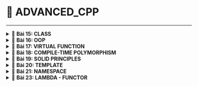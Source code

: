 <a name="top"></a>
# 📖 ADVANCED_CPP
----
<details>
<summary>🔖 <b>Bài 15: CLASS</b></summary>

### 📑 I. Khái niệm:

- Từ khóa `class` được dùng để định nghĩa một lớp, là một cấu trúc dữ liệu do người dùng tự định nghĩa có thể chứa dữ liệu và các hàm thành viên.
- Class là nền tảng của lập trình hướng đối tượng OOP trong C++.
- Định nghĩa Class (class definition hoặc template):
  
```cpp
class class_Name
{
    access_specifier:    // phạm vi truy cập là private, public, protected
    data member;         // những biến thành viên - thuộc tính attribute
    member funtions(){}  // hàm được khai báo bên trong class - phương thức method.
};
```

#### a) Access Specifier:
  - Kiểm soát quyền truy cập vào các thành viên của class.
  - Các cấp độ truy cập:
    - public: các thành viên class có thể truy cập được từ bên ngoài.
    - private: chỉ có thể truy cập trong chính class.
    - protected: truy cập trong class và bởi class con kế thừa.
    - Cấp độ mặc định là private.

> 👉 Ví dụ: Cấp độ truy cập public:
> - truy cập từ ngoài class.
> - truy cập bên trong class.

<details>
<summary>🔖 <b>publicEx.cpp</b></summary>

```cpp
#include <iostream>
using namespace std;

class User
{
    public:

    int a;
    double b;
    char c;

    void create()        // truy cập từ bên trong Class
    {
        User user1;      // user1 là đối tượng (object)

        user1.a = 30;
        user1.b = 20;
        user1.display();
    }

    void display();        // định nghĩa hàm bên trong class
    //{
    //    cout << a << endl;
    //    cout << b << endl;
    //}
};

void User::display()     // định nghĩa hàm bên ngoài class sử dụng toán tử `::`
{
    cout << a << endl;
    cout << b << endl;
}

int main()
{
    User user1, user2;    // user1, user2 là đối tượng (object)

    user1.a = 10;        // truy cập bên ngoài class
    user1.b = 20.6;

    user1.display();
    user1.create();
    return 0;
}
```

</details>

> 👉 Ví dụ: Cấp độ truy cập private:
> - không thể truy cập từ ngoài class, phải truy cập thông qua trung gian ở cấp độ public.
> - truy cập bên trong class.

<details>
<summary>🔖 <b>privateEx.cpp</b></summary>

```cpp
#include <iostream>
#include <string>

using namespace std;

class SinhVien
{
    private:
        string name;
        int age;
        int id;

    public:
        // Tự động +1 khi khởi tạo 1 object.
        SinhVien()
        {
            static int _id = 1;
            id = _id;
            _id++;
        }

        // Hàm kiểm tra xem tên có hợp lệ không
        bool checkName(string str)
        {
            for (int i = 0; i < str.length(); i++)
            {
                char c = str[i];
                if (!((c >= 'A' && c <= 'Z') || (c >= 'a' && c <= 'z') || (c == ' ')))
                {
                    return false;
                }
            }
            return true;
        }

        // Hàm kiểm tra xem tuổi có hợp lệ không
        bool checkAge(int age)
        {
            if (age <= 0) return false;
            return true;
        }

        // Hàm truy cập vào name cấp độ private
        void setName(string newName)
        {
            if (checkName(newName))
            {
                name = newName;
            }
            else
            {
                cout << "Unvalid name !" << endl;
                name = "";
            }
        }

        // Hàm truy cập vào age cấp độ private
        void setAge(int newAge)
        {
            if (checkAge(newAge))
            {
                age = newAge;
            }
            else
            {
                cout << "Unvalid age !" << endl;
                age = 0;
            }
        }

        // Hàm hiển thị
        void display()
        {
            cout << "Tên: " << name << endl;
            cout << "Tuổi: " << age << endl;
            cout << "MSV: " << id << endl;
        }
};

int main()
{
    SinhVien user1, user2;

    // phải truy cập các property ở cấp độ private thông qua hàm setName ở cấp độ public
    user1.setName("A");      
    user1.setAge(1);    
    user1.display();        

    cout << endl;

    user2.setName("B");
    user2.setAge(2);
    user2.display();

    cout << endl;
    
    return 0;
}
```

</details>

> 👉 Ví dụ: Cấp độ truy cập protected:
> - không thể truy cập từ ngoài class, phải truy cập thông qua trung gian ở cấp độ public.
> - truy cập bên trong base class và derived class.

```cpp
#include <iostream>
#include <string>

using namespace std;

class DoiTuong
{
    protected:
        string name;
        int age;
        int id;

        bool checkName(string str)
        {
            for (int i = 0; i < str.length(); i++)
            {
                char c = str[i];
                if (!((c >= 'A' && c <= 'Z') || (c >= 'a' && c <= 'z') || (c == ' ')))
                {
                    return false;
                }
            }
            return true;
        }

        bool checkAge(int age)
        {
            if (age <= 0) return false;
            return true;
        }

    public:
    
        DoiTuong()
        {
            static int _id = 1;
            id = _id;
            _id++;
        }

        void setName(string newName)
        {
            if (checkName(newName))
            {
                name = newName;
            }
            else
            {
                cout << "Unvalid name !" << endl;
                name = "";
            }
        }

        void setAge(int newAge)
        {
            if (checkAge(newAge))
            {
                age = newAge;
            }
            else
            {
                cout << "Unvalid age !" << endl;
                age = 0;
            }
        }

        string getName()
        {
            return name;
        }

        void display()
        {
            cout << "Tên: " << getName() << endl;
            cout << "Tuổi: " << age << endl;
            cout << "MSV: " << id << endl;
        }
};

class SinhVien : public DoiTuong
{
    private:
        string chuyenNganh;
    public:
        void create()
        {
            // Kế thừa được cả method và property cấp độ protected trong DoiTuong
            SinhVien sv1;
            sv1.setAge(6);
            sv1.age;
            sv1.checkAge(6);
        }
};

int main()
{
    SinhVien user1, user2;

    // Kế thừa được những method cấp độ public trong class DoiTuong, không kế thừa được cấp độ protected trong DoiTuong
    user1.setAge(9);
    user1.setName("n");

    return 0;
}
```


#### b) Special Member Functions - Methods:

- Constructor:
  - Là một hàm - method, có 3 dạng:
    - Không tham số.
    - Có tham số.
    - Danh sách khởi tạo (Initialization list).
  - Đặc điểm:
    - Không có kiểu trả về.
    - Trùng tên với class.
    - Dùng để khởi tạo những giá trị cho các biến trong class.
    - Tự động gọi khi khởi tạo một object.
  
> 👉 Ví dụ:
>     - Sử dụng Constructor để khởi tạo cho các biến mà không cần qua các object.

> Constructor không có tham số:

<details>
<summary>🔖 <b>constructor.cpp</b></summary>

```c
#include <iostream>
using namespace std;

class User
{
    public:
        int a;
        double b;
        char c;

        // Constructor
        User() 
        {
            a = 1;
            b = 2.5;
            c = 'A';
        }

        void create()   // hàm
        {
            User user1;

            user1.a = 30;
            user1.b = 20;
            user1.display();
        }

        void display();  // hàm
        // {
        //     cout << a << endl;
        //     cout << b << endl;
        // }
};

void User::display()
{
    cout << a << endl;
    cout << b << endl;
    cout << c << endl;
}

int main()
{
    User user1, user2;

    // user1.a = 10;
    // user1.b = 20.6;

    user1.display();

    return 0;
}
```

> ➡️ Kết quả:
>
> ![image](https://github.com/user-attachments/assets/08f00124-8019-4d29-8359-0ab84d586715)

</details>

> Constructor có tham số:
> - Có 2 loại:
>   - Có giá trị mặc định: khi khởi tạo object không cần thiết truyền giá trị.
 ```cpp
      User(int _a = 1, double _b = 2, char _c = 'd')
       {
            a = _a;
            b = _b;
            c = _c;
       }
 ```
>   - Không có giá trị mặc định: khi khởi tạo object bắt buộc phải truyền giá trị.

<details>
<summary>🔖 <b>constructor.cpp</b></summary>

```cpp
#include <iostream>
using namespace std;

class User
{
    public:
        int a;
        double b;
        char c;

        // Constructor
        User(int _a, double _b, char _c)   // tham số không có giá trị mặc định
        {
            a = _a;
            b = _b;
            c = _c;
        }

        void create()   // hàm
        {
            User user1(2,4,'c');
            user1.display();
        }

        void display();  // hàm
        // {
        //     cout << a << endl;
        //     cout << b << endl;
        // }
};

void User::display()
{
    cout << a << endl;
    cout << b << endl;
    cout << c << endl;
}

int main()
{
    User user1(1, 2, 'a'), user2(3,4,'b');

    user1.display();

    user2.display();

    return 0;
}
```

> ➡️ Kết quả:
>
> ![image](https://github.com/user-attachments/assets/bfd48341-5b1f-4dae-bbc3-949a0198b721)

</details>

> Constructor danh sách khởi tạo:
>  - Liệt kê ra một danh sách các biến và các giá trị sẽ truyền vào cho các biến đó.
>  - Không cần phải gán giá trị cho các biến nữa.
>  - Sử dụng dấu ':' để Compiler biết mình sử dụng danh sách khởi tạo.
>  - Câu lệnh bên trong body sẽ được thực thi sau danh sách khởi tạo.
 ```cpp
      User(int _a = 1, double _b = 2, char _c = 'd')
       : a(_a), b(_b), c(_c){}
 ```

- Destructor:
  - Là một hàm - method, không có tham số.
  - Đặc điểm:
    - Không có kiểu trả về.
    - Trùng tên với class, nhưng có thêm dấu '~' phía trước.
    - Tự động gọi trước khi một object được thu hồi.
    - Dùng để xóa dữ liệu của các biến.
  
> 👉 Ví dụ:
> - Trước khi các object cục bộ trong stack được thu hổi ở hàm main thì destructor sẽ được tự động gọi ra.

<details>
<summary>🔖 <b>destructor.cpp</b></summary>

```cpp
#include <iostream>
using namespace std;

class User
{
    public:
        int a;
        double b;
        char c;

        // Constructor
        User(int _a, double _b, char _c) 
        {
            a = _a;
            b = _b;
            c = _c;
        }

        // Destructor
        ~User() 
        {
            printf("Destructor!\n");
            a = b = 0;
            c = '\n';
            display();
        }

        void display();
        // {
        //     cout << a << endl;
        //     cout << b << endl;
        // }
};

void User::display()
{
    cout << a << endl;
    cout << b << endl;
    cout << c << endl;
}

int main()
{
    User user1(1, 2, 'a'), user2(3,4,'b');

    user1.display();

    user2.display();

    return 0;
}
```

> ➡️ Kết quả:
>
> ![image](https://github.com/user-attachments/assets/1836ffd8-1085-4c2b-b3dc-fac7b77a8304)

</details>

#### c) Từ khóa static trong class:

- Biến static trong class:
  - Khi 1 biến static được khai báo trong class, thì tất cả các object sẽ dùng chung địa chỉ của biến đó.
  - Khai báo trong class và khởi tạo bên ngoài class.
 
<details>
<summary>🔖 <b>staticEx.cpp</b></summary>

```cpp
#include <iostream>
using namespace std;

class User
{
    public:
        static int x;
        static int *d;

};

int User::x = 0;

int* User::d = nullptr;

int main()
{
    User user1, user2;

    user1.x = 100;
    cout << "x: " << user1.x << endl;

    user2.x = 200;
    cout << "x: " << user2.x << endl;

    return 0;
}
```

> ➡️ Kết quả:
>
> ![image](https://github.com/user-attachments/assets/9954845c-74c7-4b53-8913-5750c35cfb2c)

</details>

- Hàm static trong class:
  - Độc lập với các object, không cần thông qua object gọi ra, có thể gọi trực tiếp từ class.
  - Có thể được gọi khi không có object nào tồn tại.
  - Chỉ được sử dụng các biến static.

<details>
<summary>🔖 <b>staticMethod.cpp</b></summary>

```cpp
#include <iostream>
using namespace std;

class User
{
    public:
        int a;
        static int x;

        static void test()
        {
            cout << "static method\n";
            cout << x;                      // chỉ sử dụng được biến static
        }
};

int User::x = 0;


int main()
{
    User user1, user2;

    user1.test;     // gọi qua object

    User::test();   // gọi trực tiếp từ class

    return 0;
}
```

</details>

[🔼 _UP_](#top)

</details>


<details>
<summary>🔖 <b>Bài 16: OOP</b></summary>

### 📑 I. Khái niệm:

#### 1. Tính đóng gói: 

- Tính đóng gói (Encapsulation) là ẩn đi các property khỏi người dùng. Nghĩa là khai báo các property ở quyền truy cập private hoặc protected, không thể truy cập chúng từ các object bên ngoài.

```cpp
class SinhVien
{
    private:
        string name;    // tính đóng gói
        int age;        // tính đóng gói
        int id;         // tính đóng gói
}
```

#### 2. Tính trừu tượng: 

- Tính trừu tượng là ẩn đi các hàm khỏi người dùng. Nghĩa là khai báo các hàm ở quyền truy cập private hoặc protected, không thể truy cập chúng từ các object bên ngoài.

```cpp
class SinhVien
{
    private:
       /* Tính trừu tượng: khai báo, định nghĩa hàm ở cấp private*/
        // Hàm kiểm tra xem tên có hợp lệ không
        bool checkName(string str)
        {
            for (int i = 0; i < str.length(); i++)
            {
                char c = str[i];
                if (!((c >= 'A' && c <= 'Z') || (c >= 'a' && c <= 'z') || (c == ' ')))
                {
                    return false;
                }
            }
            return true;
        }

        // Hàm kiểm tra xem tuổi có hợp lệ không
        bool checkAge(int age)
        {
            if (age <= 0) return false;
            return true;
        }
}
```

- Hàm setter dùng để cài dữ liệu, còn hàm getter dùng để lấy dữ liệu.

```cpp
class SinhVien
{
    private:
        string name;
        int age;
        int id;

    public:
        // Constructor
        SinhVien()
        {
            static int _id = 1;
            id = _id;
            _id++;
        }

        // setter
        void setName(string newName)
        {
            if (checkName(newName))
            {
                name = newName;
            }
            else
            {
                cout << "Unvalid name !" << endl;
                name = "";
            }
        }

        // setter: đặt dữ liệu
        void setAge(int newAge)
        {
            if (checkAge(newAge))
            {
                age = newAge;
            }
            else
            {
                cout << "Unvalid age !" << endl;
                age = 0;
            }
        }

        // getter: lấy dữ liệu
        string getName()
        {
            return name;
        }

        // Hàm hiển thị
        void display()
        {
            cout << "Tên: " << getName << endl;
            cout << "Tuổi: " << age << endl;
            cout << "MSV: " << id << endl;
        }
};
```

#### 3. Tính kế thừa: 

- Một class có thể sử dụng lại những property hay method được khai báo trong những class khác.
- Chỉ có thể kế thừa được những property và method ở cấp độ public, protected trong base class còn private thì không thể kế thừa.
- Cú pháp:
  - `class derivedclass : public baseclass`
  - Đa kế thừa: `class derivedClass : public baseclass1, protected baseclass2, private baseclass3`
- Có 3 kiểu kế thừa:
  - public, private và protected.

- Cách truy cập của các property hay method trong base class:

|Cấp độ truy cập|Base class|Derived class|Thông qua object|
|:---:|:---:|:---:|:---:|
|`public`|✔️|✔️|✔️|
|`protected`|✔️|✔️|❌|
|`private`|✔️|❌|❌|

- Cách chuyển đổi cấp độ truy cập khi kế thừa từ các cấp truy cập của base class:

|Kiểu kế thừa|public|protected|private|
|:---:|:---:|:---:|:---:|
|`public`|giữ nguyên|giữ nguyên|không kế thừa|
|`protected`|protected|protected|không kế thừa|
|`private`|private|private|không kế thừa|

> 👉 Ví dụ: Các trường hợp kế thừa cấp độ public, protected, private.

<details>
<summary>🔖 <b>main.cpp</b></summary>
  
```cpp
#include <iostream>
#include <string>

using namespace std;

class BaseClass
{
    public:
        int a;
    
    protected:
        int b;

    private:
        int c;
};

class publicDerivedClass : public BaseClass
{
    public:
        void testPublic()
        {
            a = 1;          // truy cập được vào cấp public
            b = 2;          // truy cập được vào protected
            // c = 3;       // không thể truy cập vào cấp private của BaseClass
        }

};

class protectedDerivedClass : protected BaseClass
{
    public:
        void testProtected()
        {
            a = 1;          // truy cập được vào cấp public và trở thành protected trong protectedDerivedClass
            b = 2;          // truy cập được vào cấp protected và trở thành protected trong protectedDerivedClass
            // c = 3;       // không thể truy cập vào cấp private của BaseClass
        }

};

class privateDerivedClass : private BaseClass
{
    public:
        void testPrivate()
        {
            a = 1;          // truy cập được vào cấp public và trở thành private trong privateDerivedClass
            b = 2;          // truy cập được vào cấp protected và trở thành private trong privateDerivedClass
            // c = 3;       // không thể truy cập vào cấp private của BaseClass
        }

};

int main()
{
    // Kế thừa public
    publicDerivedClass pb;
    pb.a = 1;                   // a giữ nguyên là public
    //pb.b = 2;                 // b giữ nguyên là protected: không truy cập được từ bên ngoài
    //pb.c = 3;                 // c giữ nguyên là private: không được kế thừa

    // Kế thừa protected
    protectedDerivedClass pt;
    //pt.a = 1;                 // a trở thành protected: không truy cập được từ bên ngoài
    //pb.b = 2;                 // b trở thành protected: không truy cập được từ bên ngoài
    //pb.c = 3;                 // c giữ nguyên là private: không được kế thừa

    // Kế thừa private
    privateDerivedClass pv;
    //pt.a = 1;                 // a trở thành private: không truy cập được từ bên ngoài
    //pb.b = 2;                 // b trở thành private: không truy cập được từ bên ngoài
    //pb.c = 3;                 // c giữ nguyên là private: không được kế thừa
}
```

</details>

> 👉 Ví dụ: Đa kế thừa và diamond problem

<details>
<summary>🔖 <b>main.cpp</b></summary>

```
#include <iostream>
#include <string>

using namespace std;

class A
{
    public:
        A() { cout << "Constructor A\n"; }

        void displayA() { cout << "Day la lop A\n"; } 
};

class B : public A{
    public: 
        B(){ cout << "Constructor A\n"; }

        void displayB() { cout << "Day la lop B\n"; } 
};

class C : public A{
    public: 
        C(){ cout << "Constructor C\n"; }

        void displayC() { cout << "Day la lop C\n"; } 
};

class D : public B, public C{
    public: 
        D(){ cout << "Constructor D\n"; }

        void displayD() { cout << "Day la lop D\n"; } 
};

int main()
{
    D d;

    d.displayB();       // kế thừa hàm displayB từ B
    d.displayC();       // kế thừa hàm displayB từ C
    d.displayD();       // kế thừa hàm displayB từ D
    // d.displayA();    --> diamond problem: có kế thừa A gián tiếp qua B và C nhưng vì có 2 phiên bản của A nên Compiler thông báo lỗi

    d.B::displayA();    // kế thừa hàm displayA gián tiếp thông qua B
    d.C::displayA();    // kế thừa hàm displayA gián tiếp thông qua C

    return 0;
}
```

</details>

#### 4. Tính đa hình:

- Tính đa hình (Polymorphism) có nghĩa là nhiều dạng, và nó xảy ra khi có nhiều class có liên quan với nhau thông qua kế thừa.
- Tính đa hình có thể được chia thành 2 loại chính tương đương với 2 giai đoạn chính của chương trình (Compile-time và Run-time):
  - Đa hình tại thời điểm biên dịch (Compile-time Polymorphism).
  - Đa hình tại thời điểm chạy (Run-time Polymorphism).

- Đa hình tại thời điểm chạy (Run-time Polymorphism):
  - Xảy ra khi trình biên dịch không thể biết trước chính xác hàm nào sẽ được gọi – nó sẽ quyết định khi chương trình chạy, tùy theo đối tượng thực sự.
  - Cách dùng:
    - Kế thừa + hàm ảo (virtual).
    - Gọi qua con trỏ hoặc tham chiếu đến lớp cha.

> 👉 Ví dụ: Đa hình với down-casting và up casting
> - up-casting: luôn luôn an toàn và in đủ thông tin.
> - down-casting: có thể bị lỗi và không in ra đủ thông tin.

<details>
<summary>🔖 <b>main.cpp</b></summary>

```
#include "OOPex3.hpp"

int main()
{
    SinhVien sv1;
    sv1.setAge(20);
    sv1.setName("A");
    sv1.setCN("DTD");
    sv1.display();

    cout << endl;

    HocSinh hs1;
    hs1.setAge(7);
    hs1.setName("B");
    hs1.setLH("2A");
    //hs1.display();

    DoiTuong *dt;

    dt = &sv1;                      
    //dt->display();                // không in ra CN vì sv1 đã được ép kiểu ngầm định về class DoiTuong
    ((SinhVien*)dt)->display();     // down-casting: ép kiểu từ base class xuống derived class

    cout << endl;

    dt = &hs1;          
    dt->display();                  // không in ra LH vì hs1 đã được ép kiểu ngầm định về class DoiTuong

    cout << endl;

    SinhVien *sv = &sv1;
    ((DoiTuong*)sv)->display();     // up-casting: ép kiểu từ derived class lên base class

    DoiTuong dt1;
    dt1.setName("C");
    dt1.setAge(9);
    dt = &dt1;
    ((SinhVien*)dt)->display();     // lỗi: cố truy cập vào Chuyên ngành mặc dù không đủ thông tin


    return 0;
}
```

> ➡️ Kết quả:
>
> ![image](https://github.com/user-attachments/assets/f9372d06-d46f-401b-85c5-e26e23cfb8b7)

</details>

[🔼 _UP_](#top)

</details>

<details>
<summary>🔖 <b>Bài 17: VIRTUAL FUNCTION</b></summary>

### 📑 I. Khái niệm:

- Virtual Function - Hàm ảo là một hàm thành viên được khai báo trong base class đi kèm từ khóa `virtual`.
- Khi một hàm là `virtual`, nó có thể được ghi đè (override) trong base class để cung cấp cách triển khai riêng.
- Khi gọi một hàm ảo thông qua con trỏ hoặc tham chiếu đến derived class, hàm được gọi sẽ được quyết định dựa trên đối tượng thực tế mà con trỏ hoặc tham chiếu mà nó đang trỏ tới mà không dựa vào kiểu của con trỏ.
  
- Pure Virtual Function - Hàm thuần ảo là một hàm ảo không có định nghĩa trong base class, được khai báo với cú pháp = 0 và khiến base class trở thành class trừu tượng, nghĩa là không thể tạo đối tượng từ class này.
  - Abstract Class:
    - Có ít nhất một hàm thuần ảo.
  - Interface:
    - Là lớp từu tượng chỉ chứa hàm thuần ảo và không có dữ liệu thành viên.

> 👉 Ví dụ: Hàm ảo
> - sử dụng từ khóa virtual cho hàm ở base class.
> - hàm được gọi sẽ được quyết định bởi đối tượng mà con trỏ trỏ tới.
> - không cần phải ép kiểu up, down casting.

<details>
<summary>🔖 <b>virtual.hpp</b></summary>

```
#ifndef VIRTUAL_HPP
#define VIRTUAL_HPP


#include <iostream>
#include <string>

using namespace std;

class DoiTuong
{
    protected:
        string name;
        int age;
        int id;

        bool checkName(string str)
        {
            for (int i = 0; i < str.length(); i++)
            {
                char c = str[i];
                if (!((c >= 'A' && c <= 'Z') || (c >= 'a' && c <= 'z') || (c == ' ')))
                {
                    return false;
                }
            }
            return true;
        }

        bool checkAge(int age)
        {
            if (age <= 0) return false;
            return true;
        }

    public:
    
        DoiTuong()
        {
            static int _id = 1;
            id = _id;
            _id++;
        }

        void setName(string newName)
        {
            if (checkName(newName))
            {
                name = newName;
            }
            else
            {
                cout << "Unvalid name !" << endl;
                name = "";
            }
        }

        void setAge(int newAge)
        {
            if (checkAge(newAge))
            {
                age = newAge;
            }
            else
            {
                cout << "Unvalid age !" << endl;
                age = 0;
            }
        }

        string getName()
        {
            return name;
        }

        virtual void display()
        {
            cout << "Tên: " << getName() << endl;
            cout << "Tuổi: " << age << endl;
            cout << "MSV: " << id << endl;
        }
};

class SinhVien : public DoiTuong
{
    private:
        string chuyenNganh;
    public:
        void setCN(string newCN)
        {
            chuyenNganh = newCN;
        }

        string getCN()
        {
            return chuyenNganh;
        }

        void display()      // overload: hàm trùng tên dùng để mở rộng tính năng
        {
            DoiTuong::display();
            cout << "Chuyên ngành: " << getCN() << endl;
        }
};

class HocSinh : public DoiTuong

{
    private:
        string chuyenNganh;
    public:
        void setLH(string newCN)
        {
            chuyenNganh = newCN;
        }

        string getLH()
        {
            return chuyenNganh;
        }

        void display()      // overload: hàm trùng tên dùng để mở rộng tính năng
        {
            DoiTuong::display();
            cout << "Lớp: " << getLH() << endl;
        }
};

#endif // VIRTUAL_HPP
```

</details>

<details>
<summary>🔖 <b>virtual.cpp</b></summary>

```
#include "OOPex3.hpp"

int main()
{
    SinhVien sv1;
    sv1.setAge(20);
    sv1.setName("A");
    sv1.setCN("DTD");
    sv1.display();

    cout << endl;

    HocSinh hs1;
    hs1.setAge(7);
    hs1.setName("B");
    hs1.setLH("2A");
    //hs1.display();

    DoiTuong *dt;

    dt = &sv1;                          // dựa vào đối tượng thực tế là sv1 thuộc class SinhVien
    dt->display();                      // hàm display được gọi ra sẽ phụ thuộc vào đối tượng là sv1 nằm ở class SinhVien
    //((SinhVien*)dt)->display();       // khi sử dụng virtual ở base class thì không cần phải ép kiểu nữa

    cout << endl;

    dt = &hs1;          
    dt->display();                      

    return 0;
}
```

> ➡️ Kết quả:
>
> ![image](https://github.com/user-attachments/assets/e4cbe1ac-c4ff-49d9-a0a5-6de08a3d3e18)

</details>

> 👉 Ví dụ: Từ khóa `override`
> - `override` dùng để ghi đè một hàm ảo (virtual function) trong base class bằng một phiên bản mới trong derived class.

<details>
<summary>🔖 <b>override.cpp</b></summary>

```
#include <iostream>
using namespace std;

class BaseClass{
    public:
        virtual void display(){                            // Hàm ảo
            cout << "display from class cha" << endl;
        }
};

class DerivedClass : public BaseClass{
    public:
        void display() override{                           // Ghi đè hàm ảo
            cout << "display from class con" << endl;
        }
};

int main(){
    BaseClass *ptr;
    DerivedClass obj;

    // trỏ con trỏ BaseClass cha đến đối tượng class DerivedClass
    ptr = &obj;

    // Gọi hàm ảo
    ptr->display();
}
```

</details>

> 👉 Ví dụ: Hàm thuần ảo
> - Không có định nghĩa trong base class, buộc phải override trong derived class.

```
#include <iostream>
using namespace std;

class BaseClass{
    public:
        virtual void display() = 0;                     // Hàm thuần ảo
};

class DerivedClass : public BaseClass{
    public:
        void display() override{                        // Ghi đè hàm thuần ảo
            cout << "display from class con" << endl;
        }
};

int main()
{

    BaseClass *ptr;
    DerivedClass obj;

    ptr = &obj;
    ptr->display();

    return 0;
}
```

[🔼 _UP_](#top)

</details>

<details>
<summary>🔖 <b>Bài 18: COMPILE-TIME POLYMORPHISM</b></summary>

### 📑 I. Khái niệm:

- Đa hình tại thời điểm biên dịch (Compile-time):
  - Là đa hình được quyết định ngay khi biên dịch (compile-time).
  - Cách dùng:
    - Function overloading (nạp chồng hàm)
    - Operator overloading (nạp chồng toán tử)
    - Templates (khuôn mẫu hàm/lớp)

#### 1. Function Overloading:
- Nạp chồng hàm là việc định nghĩa nhiều hàm cùng tên nhưng khác tham số trong cùng một phạm vi.
- Trình biên dịch sẽ chọn hàm phù hợp dựa trên kiểu và số lượng đối số khi gọi hàm.

> 👉 Ví dụ: Nạp chồng hàm trong class

<details>
<summary>🔖 <b>overload.cpp</b></summary>

```
#include <iostream>
#include <string>
using namespace std;

class TinhToan{
    private:
        int a;
        int b;
    public:
        // Cùng tên method nhưng bắt buộc khác tham số, không bắt buộc khác kiểu trả về
        double tong(int a, int b){
            return a+b;
        }
        // int tong(int a, int b){                      --> lỗi vì chỉ khác kiểu trả về
        //     return a+b;
        // }
        double tong(int a, int b, int c, double d){
            return (double)a+b+c+d;
        }
        double tong(int a, double b){
            return (double)a+b;
        }
};

int main(int argc, char const *argv[])
{
    TinhToan th, th1, th2;
    cout << th.tong(2, 5) << endl;
    cout << th1.tong(2, 5, 7, 6.7) << endl;
    cout << th2.tong(2, 3.5) << endl;
    return 0;
}
```

> ➡️ Kết quả:
>
> ![image](https://github.com/user-attachments/assets/b2fe0f87-de0d-4113-aa50-c8add363cdf9)

</details>

#### 2. Operator Overloading:
- Nạp chồng toán tử (Operator Overloading) là việc định nghĩa lại cách hoạt động của các toán tử (+, -, , =, ==, <<, >>,...) cho các kiểu dữ liệu do người dùng định nghĩa (class/struct).
- Cú pháp:

```
<return_type> operator symbol (parameter)
{
    // logic của toán tử
}
```

- Các toán tử có thể định nghĩa lại:

```
+	–	*	/	%	^	&	|	~	!	=	<	>	+=	-=	*=
/=	%=	^=	&=	|=	<<	>>	>>=		<<=	==	!=	<=	>=	&&	||	++
—	->*	,	->	[]	()	new	delete	new[]	delete[]
```

- Các toán tử không thể định nghĩa lại:
  - Toán tử `.`
  - Toán tử phạm vi `::`
  - Toán tử điều kiện `?:`
  - Toán tử sizeof

> 👉 Ví dụ: Nạp chồng toán tử trong class
> - Nạp chồng toán tử để cộng phần thực và phần ảo của đối tượng hiện tại với đối tượng được truyền vào.
> - Và để so sánh `==` giữa 2 số phức.

<details>
<summary>🔖 <b>operatoroverload.cpp</b></summary>

```
#include <iostream>
using namespace std;

class Complex
{
    private:
        double realPart;    
        double imagPart;    
   
    public:
        Complex(double real = 0, double imag = 0): realPart(real), imagPart(imag){}                 // Constructor có 2 tham số mặc định

        Complex operator + (const Complex other) const                                              // nạp chồng toán tử +: để cộng với đối số truyền vào
        {
            Complex result;
            result.realPart = this->realPart + other.realPart;                                      // cộng phần thực của đối tượng hiện tại với phần thực của đối tượng truyền vào
            result.imagPart = this->imagPart + other.imagPart;
            return result;
        }

        // nạp chồng toán tử so sánh bằng (==)
        bool operator == (const Complex other) const                                    
        {
            return (this->realPart == other.realPart && this->imagPart == other.imagPart);          // so sánh phần thực và phần ảo của đối tượng hiện tại với đối tượng truyền vào
        }

        // hàm hiển thị
        void display() const
        {
            cout << realPart << " + " << imagPart << "i" << endl;
        }
};

int main()
{
    Complex c1(3,4);
    Complex c2(5,6);
    Complex c3 = c1 + c2;
    c1.display();
    c2.display();
    c3.display();

    if (c1 == c2){
        cout << "Hai số phức bằng nhau" << endl;
    } else {
        cout << "Hai số phức không bằng nhau" << endl;
    }
    return 0;
}

```

> ➡️ Kết quả:
>
> ![image](https://github.com/user-attachments/assets/f689e084-252a-4073-b981-6b29b1469d4d)

</details>

> 👉 Ví dụ: Con trỏ `this`
> - Con trỏ `this` là một con trỏ ẩn (ẩn danh) có sẵn trong mọi hàm thành viên (method) của class. Nó trỏ đến chính đối tượng hiện tại.
> - Con trỏ `this` chính là con trỏ trỏ đến object gọi hàm setName có kiểu là Student*.
> - Con trỏ `this` là một con trỏ hằng không thể thay đổi giá trị của nó, chỉ thay đổi được giá trị mà nó trỏ tới.

```
class Student
{
    private:
        std::string name;
    public:
        void setName(std::string name)
        {
            this->name = name; 
        }
};
```

### 📑 II. Pass by Value và Pass by reference:

#### 1. Pass by Value - Truyền theo giá trị:
- Khi truyền giá trị, một bản sao của biến được truyền vào hàm.
- Hàm sẽ làm việc trên bản sao nên không ảnh hưởng đến biến gốc.
> 👉 Ví dụ minh họa:
> - Truyền vào hàm modify giá trị của a thì giá trị a đó chỉ là một bản sao dữ liệu nên không có tác động gì tới biến gốc.
```
void modify(int x){ x = x + 10;}

int main()
{
    int a = 5;
    modify(a);
    cout << a << endl; // Output: 5
}
```

#### 2. Pass by Reference - Truyền theo tham chiếu:
- Khi truyền theo tham chiếu, ta truyền chính biến gốc vào hàm.
- Hàm có thể thay đổi giá trị của biến gốc đó.
> 👉 Ví dụ minh họa:
> - Truyền vào hàm modify tham chiếu của a nên khi thay đổi nó sẽ thay đổi luôn cả biến gốc.
```
void modify(int& x){ x = x + 10;}

int main()
{
    int a = 5;
    modify(a);
    cout << a << endl; // Output: 5
}
```

[🔼 _UP_](#top)

</details>

<details>
<summary>🔖 <b>Bài 19: SOLID PRINCIPLES</b></summary>

### 📑 I. Khái niệm:
- SOLID là tập hợp 5 nguyên tắc thiết kế phần mềm giúp tạo ra mã nguồn dễ bảo trì, mở rộng và linh hoạt hơn.

#### 1. S - Single Responsibility Principle (SRP) - Nguyên tắc đơn trách nhiệm:
- Mỗi class chỉ nên làm một nhiệm vụ duy nhất, giúp dễ bảo trì, dễ mở rộng và dễ kiểm thử hơn.
> 👉 Ví dụ: Mỗi một class nên chỉ chứa một hàm chức năng duy nhất:

```
// Class xử lý dữ liệu
class Process
{
    public:
        void processData(){}
};

// Class lưu trữ dữ liệu
class Save
{
    public:
        void saveData(){}
};

// Class gửi dữ liệu
class Send
{
    public:
        void sendData(){}
};
```

#### 2. O - Open/Closed Principle (OCP) - Nguyên tắc đóng mở:
- Code nên mở rộng được, nhưng không cần chỉnh sửa mã nguồn cũ. Khi cần thêm tính năng mới, hãy thêm mã mới thay vì chỉnh sửa mã hiện có.
- Tránh sửa đổi mã nguồn cũ, giúp giữ sự ổn định.
> 👉 Ví dụ: Dễ dàng thêm chức năng mà không phải sửa đổi PaymentMethod:
> - tránh dùng điều kiện if else gây khó mở rộng
> - cần dùng chức năng nào thì chỉ việc gọi chức năng đó

```
class PaymentMethod
{
    public:
        virtual void pay() = 0;
};
   
class CreditCard : public PaymentMethod
{
    public:
        void pay() override { /* Xử lý thẻ tín dụng */ }
};
   
class PayPal : public PaymentMethod
{
    public:
        void pay() override { /* Xử lý PayPal */ }
};

```

#### 3. L - Liskov Substitution Principle (OCP) - Thay thế Liskov:
- Một derived class có thể thay thế base class nhưng không làm thay đổi tính logic ban đầu.
> 👉 Ví dụ: Viết class Vehicle để xe xăng lẫn xe điện đều có thể kế thừa:
> - xe xăng thì sẽ đổ xăng 
> - xe điện thì sẽ sạc điện
> - không nên viết xe điện kế thừa từ xe xăng và ngược lại

```
class Vehicle
{
    public:
        virtual void rechargeOrRefuel() = 0;    // hàm thuần ảo được dùng để cho các class khác khi kế thừa có thể override
};
   
class GasCar : public Vehicle
{
    public:
        void rechargeOrRefuel() override
        {
            cout << "Đổ xăng" << endl;          // override lại hàm thuần ảo
        }
};

class ElectricCar : public Vehicle
{
    public:
        void rechargeOrRefuel() override
        {
            cout << "Sạc pin" << endl;          // override lại hàm thuần ảo
        }
};
```

#### 4. I - Interface Segregation Principle (ISP) - Nguyên tắc phân tách giao diện:
- Một class không nên bị ép buộc triển khai những phương thức mà nó không sử dụng.
- Tránh việc các class con phải cài đặt các phương thức không liên quan.
> 👉 Ví dụ: Mỗi interface chỉ nên đảm nhiệm 1 nhiệm vụ:
> - khi kế thừa chức năng nào thì lấy chức năng đó 
> - không nên kế thừa những chức năng không liên quan
> - ô tô có thể kế thừa Drive, Fuel, Cargo
> - còn xe đạp thì chỉ kế thừa Drive, Cargo, không kế thừa Fuel

```
// Interface cho phương tiện có thể lái
class IDrive{
    public:
        virtual void drive() = 0;
};
   
// Interface cho phương tiện có thể cần đổ xăng
class IFuel{
    public:
        virtual void refuel() = 0;
};

// Interface cho phương tiện có thể chở hàng
class ICargo{
    public:
        virtual void loadCargo() = 0;
};

// Xe ô tô
class Car : public IDrive, public IFuel, public ICargo{
public:
    void drive() override{ cout << "Lái ô tô" << endl; }

    void refuel() override{ cout << "Đổ xăng" << endl; }

    void loadCargo() override{ cout << "Chở hàng" << endl; }
};

// xe đạp
class Bike : public IDrive, public ICargo{
    public:
        void drive() override{ cout << "Lái xe đạp" << endl; }

	      void loadCargo() override{ cout << "Chở hàng" << endl; }
};

```

#### 5. D - Dependency Inversion Principle (DIP) - Nguyên tắc đảo ngược sự phụ thuộc:
- Các phần quan trọng trong chương trình không nên dựa trực tiếp vào chi tiết cụ thể mà nên dựa vào một giao diện chung. Điều này giúp phần mềm linh hoạt hơn, dễ mở rộng và thay đổi mà không làm ảnh hưởng đến các phần khác.
> 👉 Ví dụ: Một công tắc có thể bật được nhiều thiết bị:
> - bật các thiết bị khác nhau trong nhà

```
#include <iostream>
using namespace std;

class Device{
    public:
        virtual void turnOn() = 0;
};
class LightBulb : public Device{
    public:
        void turnOn() override { /* Bật đèn */ }
};
class Fan : public Device{
    public:
        void turnOn() override { /* Bật quạt */ }
};
class Switch{
    private:
        Device *device;

    public:
        Switch(Device *d) : device(d){}         // Constructor đổi device khi bật
        void operate() { device->turnOn(); }
};


int main(){
    
    LightBulb lb;
    Fan fan;

    Switch lightSwitch(&lb);
    lightSwitch.operate();

    Switch fanSwitch(&fan);
    fanSwitch.operate();
    return 0;
}
```

[🔼 _UP_](#top)

</details>

<details>
<summary>🔖 <b>Bài 20: TEMPLATE</b></summary>

### 📑 I. Khái niệm:
- Generic Programming (Lập trình tổng quát) là phương pháp lập trình sử dụng các tham số kiểu dữ liệu (type parameter) để viết mã có thể tái sử dụng và hoạt động với nhiều kiểu dữ liệu khác nhau.
- Lập trình tổng quát có từ kháo là Generics trong Java, Rust, còn trong C++ là Templates.
- Có 2 loại Templates:
  - Function Templates (Hàm tổng quát)
  - Class Templates (Lớp tổng quát)
 
#### 1. Function Templates:
- Function Template chỉ áp dụng cho một hàm ở gần nó nhất, cú pháp:
```
template <typename T>
T func(T a, T b){}

template <typename T1, typename T2, typename T3>
T1 func(T1 a, T2, b, T3 c){}
```

> 👉 Ví dụ: Khai báo func có template

<details>
<summary>🔖 <b>funcTemplate.cpp</b></summary>

```
#include <iostream>
using namespace std;

template <typename T>
// Cùng kiểu T
T sum(T a, T b){
    return a + b;
}

// Khác kiểu dữ liệu
template <typename T1, typename T2>
T1 sum(T1 a, T2 b){
    return a+b;
}

int main(){
    // Cùng kiểu int hoặc double, không có 1 double và 1 int
    cout << sum(1,2) << endl;           // T: 2 tham số đều là int
    cout << sum(1.5, 4.6) << endl;      // T: 2 tham số đều là double
    cout << sum(3, 4.5) << endl;        // T1, T2: T1 là int, T2 là double
}
```

> ➡️ Kết quả:
>
> ![image](https://github.com/user-attachments/assets/f156d69c-2450-4615-a0c7-c5746e4593bc)

</details>

#### 2. Class Templates:
- Class Template chỉ áp dụng cho một class duy nhất, cú pháp:
```
template <typename T>
class <name_of_class>
{
	private:
		T var;
}
```

> 👉 Ví dụ: 
> - Xác định kiểu dữ liệu cho T bằng 2 cách:
>   - Cách 1: Dựa vào tham số truyền vào.
>   - Cách 2: Quy định kiểu bằng cách ép kiểu dữ liệu.
> - Định nghĩa nội dung hàm ở bên ngoài class:
>   - Khai báo lại template.
>   - Gọi class template ra rồi định nghĩa hàm: `T1 Sensor<type>::readSensor(T1 newValue){}`

<details>
<summary>🔖 <b>classTemplate.cpp</b></summary>
	
```
#include <iostream>
using namespace std;

template <typename T>
class Sensor{
    private:
        T value;                                                                // dữ liệu value chưa xác định T là kiểu nào
    public:
        Sensor(T init): value(init){}                                           // Constructor khởi tạo

        T readSensor(T newValue);                                               // Hàm đọc dữ liệu

        T getValue() const { return value; }                                    // Lấy dữ liệu

        void display(){ cout << "Gia tri cam bien: " << value << endl; }        // Hiển thị dữ liệu
};

// Định nghĩa hàm bên ngoài class
template <typename T1>
T1 Sensor<T1>::readSensor(T1 newValue){
    this->value = newValue;
}
int main(int argc, char const *argv[]){

    // Cách 1: Dựa vào tham số truyền vào
    Sensor tempSensor(36.5);            // --> T: kiểu double
    tempSensor.display();

    Sensor lightSensor(512);            // --> T: kiểu int
    lightSensor.display();

    Sensor stateSensor("OFF");          // --> T: kiểu const char *
    stateSensor.display();

    // Cách 2: Quy định kiểu
    Sensor<int> tempSensor(36.5);       // --> ép kiểu dữu liệu cho T
    tempSensor.display();

    return 0;
}
```

> ➡️ Kết quả:
>
> ![image](https://github.com/user-attachments/assets/e1cb9774-741b-468e-b8c8-6083f6e8d49a)

</details>

#### 3. Variadic Templates:
- Variadic Template cho phép tạo các hàm hoặc lớp template nhận một số lượng tham số không xác định.

> 👉 Ví dụ: Func Template dùng Variadic Template:
> - typename... Args: typename Args1, typename Args2, typename Args3, v.v
> - Args... args    : Args1 args1, Args2 args2, Args3 args3, Args4 args4, v.v
> - args...	    : truy xuất danh sách đối số còn lại
> - sizeof...(args) : đếm số lượng tham số

<details>
<summary>🔖 <b>variadicTemplate.cpp</b></summary>
	
```
#include <iostream>
using namespace std;

// Function Template khi chỉ có 1 tham số 
template <typename T>
T sum(T value){
    return value;
}

// Function Template khi dùng Variadic Template
template<typename T, typename... Args>
// --> template <typename T, typename Args1, typename Args2>
auto sum(T first, Args... args)
// --> T first, Args1 args1, Args2 args2, Args3 args3
{
    return first + sum(args...);
    // --> sum(first=args1, args2, args3)
}

// Hàm đếm số lượng tham số truyền vào
template<typename... Args>
void count(Args... args){
    cout << "Số lượng tham số: " << sizeof...(args) << endl;
}

int main(){
    cout << sum(1, 2, 3, 4, 5, 1) << endl;
    /*
    * Lần 1: first = 1, args... = 2, 3, 4, 5, 1 --> 1 + sum(2, 3, 4, 5, 1)
    * Lần 2: first = 2, args... = 3, 4, 5, 1    --> 1 + 2 + sum(3, 4, 5, 1)
    * Lần 3: first = 3, args... = 4, 5, 1       --> 1 + 2 + 3 + sum(4, 5, 1)
    * Lần 4: first = 4, args... = 5, 1          --> 1 + 2 + 3 + 4 + sum(5, 1)
    * Lần 5: first = 5, args... = 1             --> 1 + 2 + 3 + 4 + 5 + sum(1)
    * Lần 6: value = 1,                         --> 1 + 2 + 3 + 4 + 5 + 1
    */

    count(1,2,3,4,5,6,7, 'a',"abc");

    return 0;
}
```

> ➡️ Kết quả:
>
> ![image](https://github.com/user-attachments/assets/e4d1fc94-894d-49c4-b7d5-f1f4dbad9331)

</details>

[🔼 _UP_](#top)

</details>

<details>
<summary>🔖 <b>Bài 21: NAMESPACE</b></summary>

### 📑 I. Lý thuyết:
- Namespace là cách nhóm các đối tượng như biến, hàm, class, struct,... vào một không gian tách biệt, được sử dụng với mục đích tránh xung đột tên khi có các định danh giống nhau được khai báo trong các phần của source code.

> 👉 Ví dụ: Sử dụng namespace:
> - namespace lồng nhau
> - namespace mở rộng

<details>
<summary>🔖 <b>variadicTemplate.cpp</b></summary>
	
```
#include <iostream>
using namespace std;

namespace A{
    int a = 2;

    void display(){
        cout<< "HI A\n";
    }
}

namespace B{
    int a = 7;

    void display(){
        cout<< "HI B\n";
    }
}

int main(){
    cout << "value A: " << A::a <<endl;
    cout << "value B: "<< B::a << endl;

    A::display();
    B::display();

    return 0;
}
```

> ➡️ Kết quả:
>
> ![image](https://github.com/user-attachments/assets/623f188a-3a9f-4b47-9ac1-a3bfc25a5377)

</details>

[🔼 _UP_](#top)

</details>

<details>
<summary>🔖 <b>Bài 23: LAMBDA - FUNCTOR</b></summary>

### 📑 I. LAMBDA:

- Là một hàm ẩn danh (), tức là hàm không cần tên và có thể khai báo ngay tại nơi cần dùng.
- Cú pháp:
```
[capture](parameter_lists) -> return_type
{
	// body
}

[capture](parameter_lists)
{
	// body
}
```
- Thành phần:
  - `[capture]`: danh sách các biến bên xung quanh cần "bắt".
  - `(parameters)`: danh sách tham số đầu vào (giống hàm thường).
  - `-> return_type`: Kiểu trả về, có thể bỏ qua nếu trình biên dịch tự suy ra được.
- Các dạng `[capture]`:
  - []:

[🔼 _UP_](#top)

</details>
